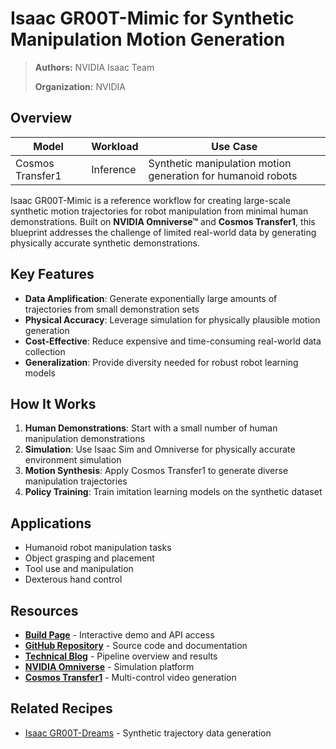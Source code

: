 # Isaac GR00T-Mimic for Synthetic Manipulation Motion Generation

> **Authors:** NVIDIA Isaac Team
> 
> **Organization:** NVIDIA

## Overview

| **Model** | **Workload** | **Use Case** |
|-----------|--------------|--------------|
| Cosmos Transfer1 | Inference | Synthetic manipulation motion generation for humanoid robots |

Isaac GR00T-Mimic is a reference workflow for creating large-scale synthetic motion trajectories for robot manipulation from minimal human demonstrations. Built on **NVIDIA Omniverse™** and **Cosmos Transfer1**, this blueprint addresses the challenge of limited real-world data by generating physically accurate synthetic demonstrations.

## Key Features

- **Data Amplification**: Generate exponentially large amounts of trajectories from small demonstration sets
- **Physical Accuracy**: Leverage simulation for physically plausible motion generation
- **Cost-Effective**: Reduce expensive and time-consuming real-world data collection
- **Generalization**: Provide diversity needed for robust robot learning models

## How It Works

1. **Human Demonstrations**: Start with a small number of human manipulation demonstrations
2. **Simulation**: Use Isaac Sim and Omniverse for physically accurate environment simulation
3. **Motion Synthesis**: Apply Cosmos Transfer1 to generate diverse manipulation trajectories
4. **Policy Training**: Train imitation learning models on the synthetic dataset

## Applications

- Humanoid robot manipulation tasks
- Object grasping and placement
- Tool use and manipulation
- Dexterous hand control

## Resources

- **[Build Page](https://build.nvidia.com/nvidia/isaac-gr00t-synthetic-manipulation)** - Interactive demo and API access
- **[GitHub Repository](https://github.com/NVIDIA-Omniverse-blueprints/synthetic-manipulation-motion-generation)** - Source code and documentation
- **[Technical Blog](https://developer.nvidia.com/blog/building-a-synthetic-motion-generation-pipeline-for-humanoid-robot-learning/)** - Pipeline overview and results
- **[NVIDIA Omniverse](https://www.nvidia.com/en-us/omniverse/)** - Simulation platform
- **[Cosmos Transfer1](https://github.com/nvidia-cosmos/cosmos-transfer1)** - Multi-control video generation

## Related Recipes

- [Isaac GR00T-Dreams](../../../end_to_end_examples/predict2/gr00t-dreams/post-training.md) - Synthetic trajectory data generation
